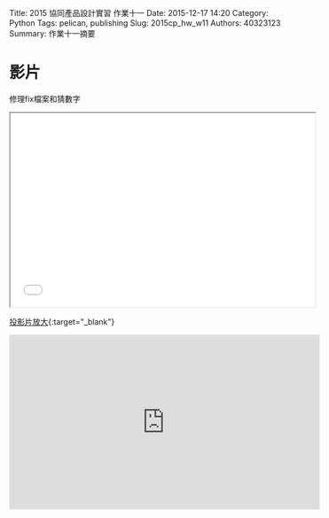 Title: 2015 協同產品設計實習 作業十一
Date: 2015-12-17 14:20
Category: Python
Tags: pelican, publishing
Slug: 2015cp_hw_w11
Authors: 40323123
Summary: 作業十一摘要


影片
============

修理fix檔案和猜數字

<iframe src="40323223_cp_w12.html" width="550" height="350"></iframe>

[投影片放大](40323223_cp_w12.html){:target="_blank"}


<iframe width="560" height="315" src="https://www.youtube.com/embed/qIBHPLdwU1s" frameborder="0" allowfullscreen></iframe>


